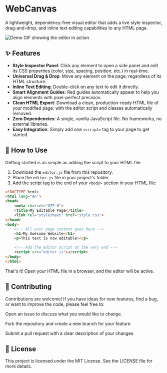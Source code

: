 # WebCanvas

A lightweight, dependency-free visual editor that adds a live style inspector, drag-and-drop, and inline text editing capabilities to any HTML page.

![Demo GIF showing the editor in action](https://i.imgur.com/gO2gZ9K.gif)

## ✨ Features

-   **Style Inspector Panel**: Click any element to open a side panel and edit its CSS properties (color, size, spacing, position, etc.) in real-time.
-   **Universal Drag & Drop**: Move any element on the page, regardless of its HTML structure.
-   **Inline Text Editing**: Double-click on any text to edit it directly.
-   **Smart Alignment Guides**: Red guides automatically appear to help you align elements with pixel-perfect precision.
-   **Clean HTML Export**: Download a clean, production-ready HTML file of your modified page, with the editor script and classes automatically removed.
-   **Zero Dependencies**: A single, vanilla JavaScript file. No frameworks, no external libraries.
-   **Easy Integration**: Simply add one `<script>` tag to your page to get started.

## 🚀 How to Use

Getting started is as simple as adding the script to your HTML file.

1.  Download the `editor.js` file from this repository.
2.  Place the `editor.js` file in your project's folder.
3.  Add the script tag to the end of your `<body>` section in your HTML file:

```html
<!DOCTYPE html>
<html lang="en">
<head>
    <meta charset="UTF-8">
    <title>My Editable Page</title>
    <link rel="stylesheet" href="style.css">
</head>
<body>
    <!-- All your page content goes here -->
    <h1>My Awesome Website</h1>
    <p>This text is now editable!</p>

    <!-- Add the editor script at the very end -->
    <script src="editor.js"></script>
</body>
</html>
```

That's it! Open your HTML file in a browser, and the editor will be active.

## 🤝 Contributing
Contributions are welcome! If you have ideas for new features, find a bug, or want to improve the code, please feel free to:

Open an issue to discuss what you would like to change.

Fork the repository and create a new branch for your feature.

Submit a pull request with a clear description of your changes.

## 📄 License
This project is licensed under the MIT License. See the LICENSE file for more details.